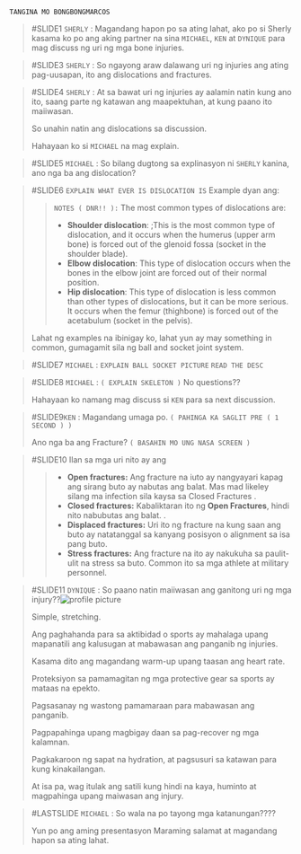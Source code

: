 `TANGINA MO BONGBONGMARCOS`

> #SLIDE1 `SHERLY` : Magandang hapon po sa ating lahat, ako po si Sherly kasama ko po ang aking partner na sina `MICHAEL`, `KEN` at `DYNIQUE` para mag discuss ng uri ng mga bone injuries.

> #SLIDE3 `SHERLY` : So ngayong araw dalawang uri ng injuries ang ating pag-uusapan, ito ang dislocations and fractures.

> #SLIDE4 `SHERLY` : At sa bawat uri ng injuries ay aalamin natin kung ano ito, saang parte ng katawan ang maapektuhan, at kung paano ito maiiwasan.
> 
> So unahin natin ang dislocations sa discussion.
> 
> Hahayaan ko si  `MICHAEL` na mag explain.

> #SLIDE5 `MICHAEL` : So bilang dugtong sa explinasyon ni `SHERLY` kanina, ano nga ba ang dislocation?

> #SLIDE6
> `EXPLAIN WHAT EVER IS DISLOCATION IS`
   Example dyan ang:
>
>> `NOTES ( DNR!! ):`
>> The most common types of dislocations are:
>> - **Shoulder dislocation**: ;This is the most common type of dislocation, and it occurs when the humerus (upper arm bone) is forced out of the glenoid fossa (socket in the shoulder blade).
>> - **Elbow dislocation**: This type of dislocation occurs when the bones in the elbow joint are forced out of their normal position.
>> - **Hip dislocation**: This type of dislocation is less common than other types of dislocations, but it can be more serious. It occurs when the femur (thighbone) is forced out of the acetabulum (socket in the pelvis).
>
> Lahat ng examples na ibinigay ko, lahat yun ay may something in common, gumagamit sila ng ball and socket joint system.

> #SLIDE7 `MICHAEL` : `EXPLAIN BALL SOCKET PICTURE`
> `READ THE DESC`

> #SLIDE8 `MICHAEL` : `( EXPLAIN SKELETON )`
> No questions??
>
> Hahayaan ko namang mag discuss si `KEN` para sa next discussion.

> #SLIDE9`KEN` : Magandang umaga po.
> `( PAHINGA KA SAGLIT PRE ( 1 SECOND ) )`
> 
> Ano nga ba ang Fracture?
> `( BASAHIN MO UNG NASA SCREEN )`

> #SLIDE10 Ilan sa mga uri nito ay ang
>> - **Open fractures:** Ang fracture na iuto ay nangyayari kapag ang sirang buto ay nabutas ang balat. Mas mad likeley silang ma infection sila kaysa sa Closed Fractures
>> .
>>- **Closed fractures:** Kabaliktaran ito ng **Open Fractures**, hindi nito nabubutas ang balat.
>>.
>>- **Displaced fractures:** Uri ito ng fracture na kung saan ang buto ay natatanggal sa kanyang posisyon o alignment sa isa pang buto.
>>- **Stress fractures:** Ang fracture na ito ay nakukuha sa paulit-ulit na stress sa buto. Common ito sa mga athlete at military personnel.

> #SLIDE11 `DYNIQUE` : So paano natin maiiwasan ang ganitong uri ng mga injury??![profile picture](https://media3.giphy.com/media/bSEkPdQfsSHCMYn7fD/giphy.webp?cid=6c09b9528j0zm63iozadu26bx3mtgwatc31scbpui444p0v4&ep=v1_internal_gif_by_id&rid=giphy.webp&ct=g)
> 
> Simple, stretching.
> 
>   Ang paghahanda para sa aktibidad o sports ay mahalaga upang mapanatili ang kalusugan at mabawasan ang panganib ng injuries.
>   
>   Kasama dito ang magandang warm-up upang taasan ang heart rate.
>   
>   Proteksiyon sa pamamagitan ng mga protective gear sa sports ay mataas na epekto.
>   
>   Pagsasanay ng wastong pamamaraan para mabawasan ang panganib.
>   
>   Pagpapahinga upang magbigay daan sa pag-recover ng mga kalamnan.
>   
>   Pagkakaroon ng sapat na hydration, at pagsusuri sa katawan para kung kinakailangan.
>   
>   At isa pa, wag itulak ang satili kung hindi na kaya, huminto at magpahinga upang maiwasan ang injury.

> #LASTSLIDE `MICHAEL` : So wala na po tayong mga katanungan????
> 
> Yun po ang aming presentasyon
> Maraming salamat at magandang hapon sa ating lahat.




